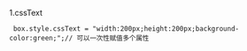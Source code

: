 1.cssText

```
 box.style.cssText = "width:200px;height:200px;background-color:green;";// 可以一次性赋值多个属性
```

